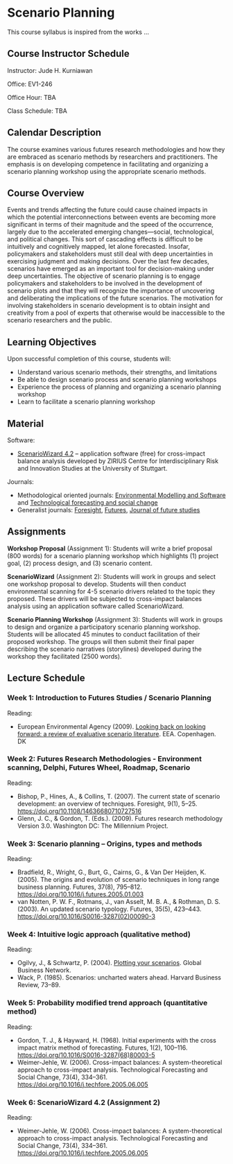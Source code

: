 # Scenario Planning
This course syllabus is inspired from the works ...

## Course Instructor Schedule
Instructor: Jude H. Kurniawan

Office: EV1-246

Office Hour: TBA

Class Schedule: TBA

## Calendar Description
The course examines various futures research methodologies and how they are embraced as scenario methods by researchers and practitioners. The emphasis is on developing competence in facilitating and organizing a scenario planning workshop using the appropriate scenario methods.

## Course Overview
Events and trends affecting the future could cause chained impacts in which the potential interconnections between events are becoming more significant in terms of their magnitude and the speed of the occurrence, largely due to the accelerated emerging changes—social, technological, and political changes. This sort of cascading effects is difficult to be intuitively and cognitively mapped, let alone forecasted. Insofar, policymakers and stakeholders must still deal with deep uncertainties in exercising judgment and making decisions. Over the last few decades, scenarios have emerged as an important tool for decision-making under deep uncertainties. The objective of scenario planning is to engage policymakers and stakeholders to be involved in the development of scenario plots and that they will recognize the importance of uncovering and deliberating the implications of the future scenarios. The motivation for involving stakeholders in scenario development is to obtain insight and creativity from a pool of experts that otherwise would be inaccessible to the scenario researchers and the public.

## Learning Objectives
Upon successful completion of this course, students will:
* Understand various scenario methods, their strengths, and limitations
* Be able to design scenario process and scenario planning workshops
* Experience the process of planning and organizing a scenario planning workshop
* Learn to facilitate a scenario planning workshop

## Material
Software:
* [ScenarioWizard 4.2](http://www.cross-impact.de/english/CIB_e_ScW.htm) – application software (free) for cross-impact balance analysis developed by ZIRIUS Centre for Interdisciplinary Risk and Innovation Studies at the University of Stuttgart.

Journals:
* Methodological oriented journals: [Environmental Modelling and Software](https://www.journals.elsevier.com/environmental-modelling-and-software) and [Technological forecasting and social change](https://www.journals.elsevier.com/technological-forecasting-and-social-change/)
* Generalist journals: [Foresight](http://www.emeraldinsight.com/loi/fs), [Futures](https://www.journals.elsevier.com/futures), [Journal of future studies](http://jfsdigital.org/)

## Assignments
**Workshop Proposal** (Assignment 1): Students will write a brief proposal (800 words) for a scenario planning workshop which highlights (1) project goal, (2) process design, and (3) scenario content.

**ScenarioWizard** (Assignment 2): Students will work in groups and select one workshop proposal to develop. Students will then conduct environmental scanning for 4-5 scenario drivers related to the topic they proposed. These drivers will be subjected to cross-impact balances analysis using an application software called ScenarioWizard.

**Scenario Planning Workshop** (Assignment 3): Students will work in groups to design and organize a participatory scenario planning workshop. Students will be allocated 45 minutes to conduct facilitation of their proposed workshop. The groups will then submit their final paper describing the scenario narratives (storylines) developed during the workshop they facilitated (2500 words).

## Lecture Schedule

### Week 1: Introduction to Futures Studies / Scenario Planning
Reading:
* European Environmental Agency (2009). [Looking back on looking forward: a review of evaluative scenario literature](http://www.eea.europa.eu/publications/looking-back-on-looking-forward-a-review-of-evaluative-scenario-literature). EEA. Copenhagen. DK

### Week 2: Futures Research Methodologies - Environment scanning, Delphi, Futures Wheel, Roadmap, Scenario
Reading:
* Bishop, P., Hines, A., & Collins, T. (2007). The current state of scenario development: an overview of techniques. Foresight, 9(1), 5–25. https://doi.org/10.1108/14636680710727516
* Glenn, J. C., & Gordon, T. (Eds.). (2009). Futures research methodology Version 3.0. Washington DC: The Millennium Project.

### Week 3: Scenario planning – Origins, types and methods
Reading:
* Bradfield, R., Wright, G., Burt, G., Cairns, G., & Van Der Heijden, K. (2005). The origins and evolution of scenario techniques in long range business planning. Futures, 37(8), 795–812. https://doi.org/10.1016/j.futures.2005.01.003
* van Notten, P. W. F., Rotmans, J., van Asselt, M. B. A., & Rothman, D. S. (2003). An updated scenario typology. Futures, 35(5), 423–443. https://doi.org/10.1016/S0016-3287(02)00090-3

### Week 4: Intuitive logic approach (qualitative method)
Reading:
* Ogilvy, J., & Schwartz, P. (2004). [Plotting your scenarios](http://www.meadowlark.co/plotting_your_scenarios.pdf). Global Business Network.
* Wack, P. (1985). Scenarios: uncharted waters ahead. Harvard Business Review, 73–89.

### Week 5: Probability modified trend approach (quantitative method)
Reading:
* Gordon, T. J., & Hayward, H. (1968). Initial experiments with the cross impact matrix method of forecasting. Futures, 1(2), 100–116. https://doi.org/10.1016/S0016-3287(68)80003-5
* Weimer-Jehle, W. (2006). Cross-impact balances: A system-theoretical approach to cross-impact analysis. Technological Forecasting and Social Change, 73(4), 334–361. https://doi.org/10.1016/j.techfore.2005.06.005

### Week 6: ScenarioWizard 4.2 (Assignment 2)
Reading:
* Weimer-Jehle, W. (2006). Cross-impact balances: A system-theoretical approach to cross-impact analysis. Technological Forecasting and Social Change, 73(4), 334–361. https://doi.org/10.1016/j.techfore.2005.06.005
